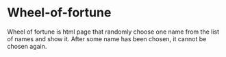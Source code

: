 # Wheel-of-fortune
Wheel of fortune is html page that randomly choose one name from the list of names and show it. After some name has been chosen, it cannot be chosen again.
